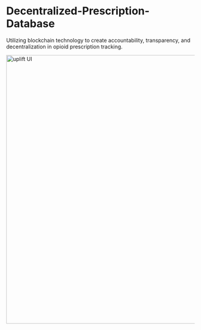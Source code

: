 # Decentralized-Prescription-Database
Utilizing blockchain technology to create accountability, transparency, and decentralization in opioid prescription tracking.

<img width="719" alt="uplift UI" src="https://user-images.githubusercontent.com/93875258/187073452-8f09bb8b-9ad9-4375-8a9f-bc4835892c96.png">

